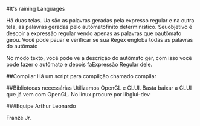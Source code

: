 #It's raining Languages

Há duas telas. Ua são as palavras geradas pela expresso regular e na outra tela, as palavras geradas pelo autômatofinito determinístico. Seuobjetivo é descoir a expressão regular vendo apenas as palavras que oautômato geou. Você pode pauar e verificar se sua Regex engloba todas as palavras do autômato

No modo texto, você pode ve a descrição do autômato ger, com isso você pode fazer o autômato e depois faExpressão Regular dele.

##Compilar
Há um script para compilção chamado compilar

##Bibliotecas necessárias
Utilizamos OpenGL e GLUI.
Basta baixar a GLUI que já vem com OpenGL.
No linux procure por libglui-dev

###Equipe
Arthur Leonardo

Franzé Jr.
